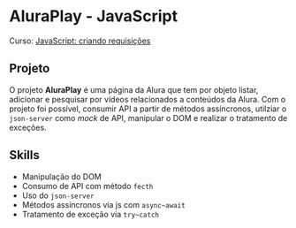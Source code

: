 # AluraPlay - JavaScript
Curso: [JavaScript: criando requisições](https://cursos.alura.com.br/course/javascript-criando-requisicoes)

## Projeto
O projeto **AluraPlay** é uma página da Alura que tem por objeto listar, adicionar e pesquisar por vídeos relacionados a conteúdos da Alura. Com o projeto foi possível, consumir API a partir de métodos assíncronos, utilziar o `json-server` como *mock* de API, manipular o DOM e realizar o tratamento de exceções.

## Skills
- Manipulação do DOM
- Consumo de API com método `fecth`
- Uso do `json-server`
- Métodos assíncronos via js com `async~await`
- Tratamento de exceção via `try~catch`
